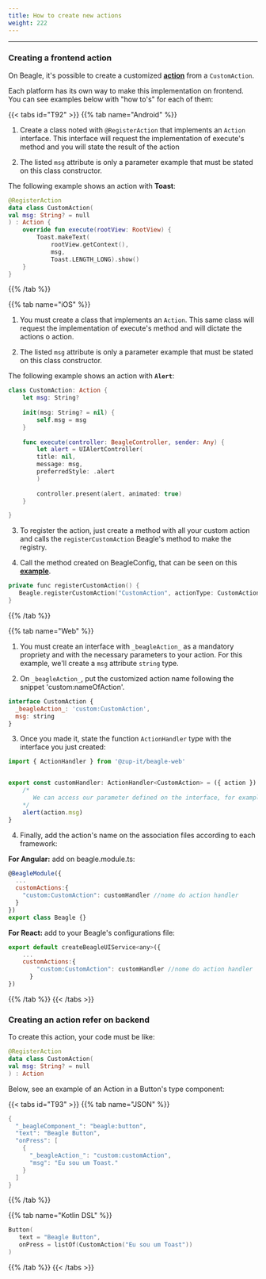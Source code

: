 ```yaml
---
title: How to create new actions
weight: 222
---
```


---

### Creating a frontend action 

On Beagle, it's possible to create a customized [**action**](/docs/api/actions/) from a `CustomAction`. 

Each platform has its own way to make this implementation on frontend. You can see examples below with "how to's" for each of them:

{{< tabs id="T92" >}}
{{% tab name="Android" %}}
1. Create a class noted with `@RegisterAction` that implements an `Action` interface. This interface will request the implementation of execute's method and you will state the result of the action 

2. The listed `msg` attribute is only a parameter example that must be stated on this class constructor. 

The following example shows an action with **Toast**: 


```kotlin
@RegisterAction
data class CustomAction(
val msg: String? = null
) : Action {
    override fun execute(rootView: RootView) {
        Toast.makeText(
            rootView.getContext(),
            msg, 
            Toast.LENGTH_LONG).show()
    }
}
```

{{% /tab %}}

{{% tab name="iOS" %}}
1. You must create a class that implements an `Action`. This same class will request the implementation of execute's method and will dictate the actions o action. 

2. The listed `msg` attribute is only a parameter example that must be stated on this class constructor.

The following example shows an action with **`Alert`**:


```swift
class CustomAction: Action {
    let msg: String?
    
    init(msg: String? = nil) {
        self.msg = msg
    }
    
    func execute(controller: BeagleController, sender: Any) {   
        let alert = UIAlertController(
        title: nil, 
        message: msg, 
        preferredStyle: .alert
        )
        
        controller.present(alert, animated: true)
    }

}
```


3. To register the action, just create a method with all your custom action and calls the `registerCustomAction` Beagle's method to make the registry.

4. Call the method created on BeagleConfig, that can be seen on this [**example**](/docs/get-started/creating-a-project-from-scratch/case-ios).

```kotlin
private func registerCustomAction() {
   Beagle.registerCustomAction("CustomAction", actionType: CustomAction.self)
}
```
{{% /tab %}}

{{% tab name="Web" %}}
1. You must create an interface with `_beagleAction_` as a mandatory propriety and with the necessary parameters to your action. For this example, we'll create a `msg` attribute `string` type.

2. On `_beagleAction_`,  put the customized action name following the snippet 'custom:nameOfAction'.

```javascript
interface CustomAction {
  _beagleAction_: 'custom:CustomAction',
  msg: string
}
```

3. Once you made it, state the function `ActionHandler` type with the interface you just created:
 

```javascript
import { ActionHandler } from '@zup-it/beagle-web'


export const customHandler: ActionHandler<CustomAction> = ({ action }) => {
    /*
       We can access our parameter defined on the interface, for example, action.msg brings us the msg value.
    */
    alert(action.msg)
}
```

4. Finally, add the action's name on the association files according to each framework: 

**For Angular:** add on beagle.module.ts:

```javascript
@BeagleModule({
  ...
  customActions:{
    "custom:CustomAction": customHandler //nome do action handler
  }
})
export class Beagle {}
```

**For React:** add to your Beagle's configurations file: 

```javascript
export default createBeagleUIService<any>({
    ...
    customActions:{
        "custom:CustomAction": customHandler //nome do action handler
      }
})

```
{{% /tab %}}
{{< /tabs >}}

### Creating an action refer on backend

To create this action, your code must be like: 


```kotlin
@RegisterAction
data class CustomAction(
val msg: String? = null
) : Action 
```


Below, see an example of an Action in a Button's type component:

{{< tabs id="T93" >}}
{{% tab name="JSON" %}}
```kotlin
{
  "_beagleComponent_": "beagle:button",
  "text": "Beagle Button",
  "onPress": [
    {
      "_beagleAction_": "custom:customAction",
      "msg": "Eu sou um Toast."
    }
  ]
}
```
{{% /tab %}}

{{% tab name="Kotlin DSL" %}}
```kotlin
Button(
   text = "Beagle Button",
   onPress = listOf(CustomAction("Eu sou um Toast"))
)
```
{{% /tab %}}
{{< /tabs >}}
